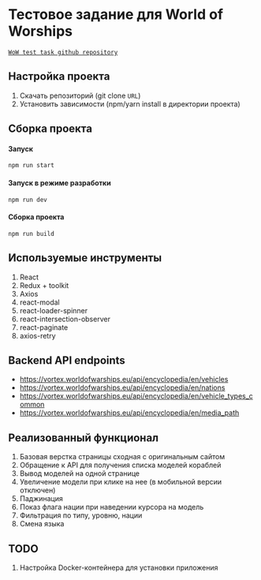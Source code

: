 # Тестовое задание для World of Worships

[`WoW test task github repository`](https://github.com/alexandrkaa/wow-test-task)

## Настройка проекта

1. Скачать репозиторий (git clone `URL`)
2. Установить зависимости (npm/yarn install в директории проекта)

## Cборка проекта

#### Запуск

```
npm run start
```

#### Запуск в режиме разработки

```
npm run dev
```

#### Сборка проекта

```
npm run build
```

## Используемые инструменты

1. React
2. Redux + toolkit
3. Axios
4. react-modal
5. react-loader-spinner
6. react-intersection-observer
7. react-paginate
8. axios-retry

## Backend API endpoints

- https://vortex.worldofwarships.eu/api/encyclopedia/en/vehicles
- https://vortex.worldofwarships.eu/api/encyclopedia/en/nations
- https://vortex.worldofwarships.eu/api/encyclopedia/en/vehicle_types_common
- https://vortex.worldofwarships.eu/api/encyclopedia/en/media_path

## Реализованный функционал

1. Базовая верстка страницы сходная с оригинальным сайтом
2. Обращение к API для получения списка моделей кораблей
3. Вывод моделей на одной странице
4. Увеличение модели при клике на нее (в мобильной версии отключен)
5. Паджинация
6. Показ флага нации при наведении курсора на модель
7. Фильтрация по типу, уровню, нации
8. Смена языка

## TODO

1. Настройка Docker-контейнера для установки приложения
